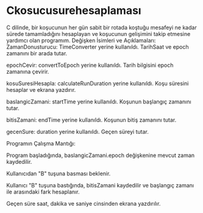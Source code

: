 # Ckosucusurehesaplaması
C dilinde, bir koşucunun her gün sabit bir rotada koştuğu mesafeyi ne kadar sürede tamamladığını hesaplayan ve koşucunun gelişimini takip etmesine yardımcı olan programım.
Değişken İsimleri ve Açıklamaları:
ZamanDonusturucu: TimeConverter yerine kullanıldı.
TarihSaat ve epoch zamanını bir arada tutar.

epochCevir: convertToEpoch yerine kullanıldı. 
Tarih bilgisini epoch zamanına çevirir.

kosuSuresiHesapla: calculateRunDuration yerine kullanıldı. 
Koşu süresini hesaplar ve ekrana yazdırır.

baslangicZamani: startTime yerine kullanıldı. Koşunun başlangıç zamanını tutar.

bitisZamani: endTime yerine kullanıldı. Koşunun bitiş zamanını tutar.

gecenSure: duration yerine kullanıldı. Geçen süreyi tutar.



Programın Çalışma Mantığı:


Program başladığında, baslangicZamani.epoch değişkenine mevcut zaman kaydedilir.

Kullanıcıdan "B" tuşuna basması beklenir.

Kullanıcı "B" tuşuna bastığında, bitisZamani kaydedilir ve başlangıç zamanı ile arasındaki fark hesaplanır.

Geçen süre saat, dakika ve saniye cinsinden ekrana yazdırılır.
